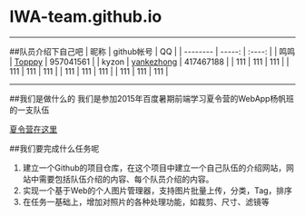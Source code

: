 # IWA-team.github.io
----------
##队员介绍下自己吧
| 昵称        |  github帐号  |  QQ  |
| --------   | -----:  | :----:  |
| 鸣鸣      |   [Topppy](https://github.com/Topppy)   | 957041561  |
| kyzon      |   [yankezhong](https://github.com/yankezhong)   | 417467188 |
| 111     |   111   | 111  |
| 111      |   111   | 111  |
| 111      |   111   | 111  |
| 111     |   111   | 111  |

---------
##我们是做什么的
我们是参加2015年百度暑期前端学习夏令营的WebApp杨帆班的一支队伍

[夏令营在这里](https://github.com/baidu-ife/ife/tree/master/2015_summer)

##我们要完成什么任务呢

1.  建立一个Github的项目仓库，在这个项目中建立一个自己队伍的介绍网站，网站中需要包括队伍介绍的内容、每个队员介绍的内容。
2.  实现一个基于Web的个人图片管理器，支持图片批量上传，分类，Tag，排序
3.  在任务一基础上，增加对照片的各种处理功能，如裁剪、尺寸、滤镜等
